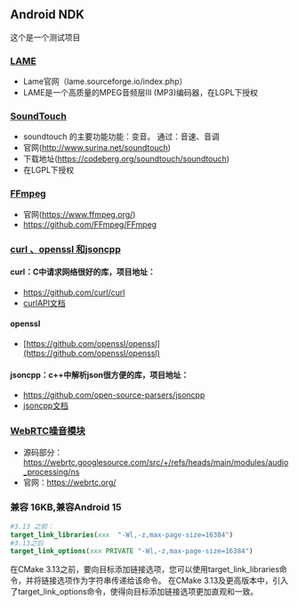 ## Android NDK

这个是一个测试项目

### [LAME](lame)

- Lame官网（lame.sourceforge.io/index.php）
- LAME是一个高质量的MPEG音频层III (MP3)编码器，在LGPL下授权

### [SoundTouch](soundTouch)

- soundtouch 的主要功能功能：变音。  通过：音速、音调
- 官网(http://www.surina.net/soundtouch)
- 下载地址(https://codeberg.org/soundtouch/soundtouch)
- 在LGPL下授权

### [FFmpeg](ffmpeg)

- 官网(https://www.ffmpeg.org/)
- https://github.com/FFmpeg/FFmpeg


### [curl 、openssl 和jsoncpp](tools)
#### curl：C中请求网络很好的库，项目地址：
- https://github.com/curl/curl
- [curlAPI文档](https://curl.se/libcurl/c/)

#### openssl
- [https://github.com/openssl/openssl](https://github.com/openssl/openssl)

#### jsoncpp：c++中解析json很方便的库，项目地址：
- https://github.com/open-source-parsers/jsoncpp
- [jsoncpp文档](http://open-source-parsers.github.io/jsoncpp-docs/doxygen/index.html)

### [WebRTC噪音模块](webrtc-ns)
- 源码部分：https://webrtc.googlesource.com/src/+/refs/heads/main/modules/audio_processing/ns
- 官网：https://webrtc.org/

### 兼容 16KB,兼容Android 15
```cmake
#3.13 之前：
target_link_libraries(xxx  "-Wl,-z,max-page-size=16384")
#3.13之后
target_link_options(xxx PRIVATE "-Wl,-z,max-page-size=16384")
```
在CMake 3.13之前，要向目标添加链接选项，您可以使用target_link_libraries命令，并将链接选项作为字符串传递给该命令。
在CMake 3.13及更高版本中，引入了target_link_options命令，使得向目标添加链接选项更加直观和一致。
 

